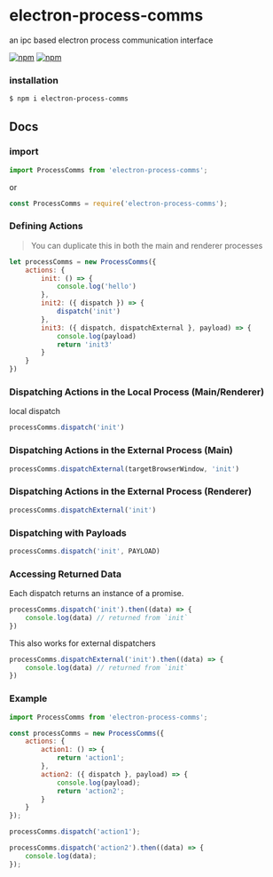 # electron-process-comms
an ipc based electron process communication interface

[![npm](https://img.shields.io/npm/v/electron-process-comms.svg?style=flat-square)](https://www.npmjs.com/package/electron-process-comms)
[![npm](https://img.shields.io/npm/dt/electron-process-comms.svg?style=flat-square)](https://www.npmjs.com/package/electron-process-comms)

### installation
```bash
$ npm i electron-process-comms
```

## Docs

### import
```js
import ProcessComms from 'electron-process-comms';
```

or

```js
const ProcessComms = require('electron-process-comms');
```

### Defining Actions

> You can duplicate this in both the main and renderer processes

```js
let processComms = new ProcessComms({
	actions: {
		init: () => {
			console.log('hello')
		},
		init2: ({ dispatch }) => {
			dispatch('init')
		},
		init3: ({ dispatch, dispatchExternal }, payload) => {
			console.log(payload)
			return 'init3'
		}
	}
})
```

### Dispatching Actions in the Local Process (Main/Renderer)

local dispatch

```js
processComms.dispatch('init')
```

### Dispatching Actions in the External Process (Main)

```js
processComms.dispatchExternal(targetBrowserWindow, 'init')
```

### Dispatching Actions in the External Process (Renderer)

```js
processComms.dispatchExternal('init')
```

### Dispatching with Payloads

```js
processComms.dispatch('init', PAYLOAD)
```

### Accessing Returned Data

Each dispatch returns an instance of a promise.

```js
processComms.dispatch('init').then((data) => {
	console.log(data) // returned from `init`
})
```

This also works for external dispatchers

```js
processComms.dispatchExternal('init').then((data) => {
	console.log(data) // returned from `init`
})
```

### Example

```js
import ProcessComms from 'electron-process-comms';

const processComms = new ProcessComms({
	actions: {
		action1: () => {
			return 'action1';
		},
		action2: ({ dispatch }, payload) => {
			console.log(payload);
			return 'action2';
		}
	}
});

processComms.dispatch('action1');

processComms.dispatch('action2').then((data) => {
	console.log(data);
});
```